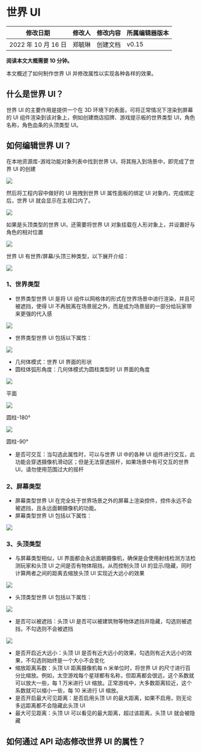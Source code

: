 # 世界 UI

| 修改日期            | 修改人 | 修改内容 | 所属编辑器版本 |
| ------------------- | ------ | -------- | -------------- |
| 2022 年 10 月 16 日 | 郑毓琳 | 创建文档 | v0.15          |

<strong>阅读本文大概需要 10 分钟。</strong>

本文概述了如何制作世界 UI 并修改属性以实现各种各样的效果。

## 什么是世界 UI？

世界 UI 的主要作用是提供一个在 3D 环境下的表面，可将正常情况下渲染到屏幕的 UI 组件渲染到该对象上，例如创建商店招牌、游戏提示板的世界类型 UI，角色名称，角色血条的头顶类型 UI。

## 如何编辑世界 UI？

在本地资源库-游戏功能对象列表中找到世界 UI，将其拖入到场景中，即完成了世界 UI 的创建

![](static/boxcnMAmfHx6NhmeQlI5WttEcBg.png)

然后将工程内容中做好的 UI 拖拽到世界 UI 属性面板的绑定 UI 对象内，完成绑定后，世界 UI 就会显示在主视口内了。

![](static/boxcn5bJpAzEDxH62UBGXEMSzje.png)

如果是头顶类型的世界 UI，还需要将世界 UI 对象挂载在人形对象上，并设置好与角色的相对位置

![](static/boxcnh3ZKjUW4hPDoUebDJpxibb.png)

世界 UI 有世界/屏幕/头顶三种类型，以下展开介绍：

![](static/boxcnSiYETEQoInLIIKD3igZLKG.png)

### 1、世界类型

- 世界类型世界 UI 是将 UI 组件以网格体的形式在世界场景中进行渲染，并且可被遮挡，使得 UI 不再脱离在场景层之外，而是成为场景层的一部分给玩家带来更强的代入感

![](static/boxcnVgh5EbM2vbw1AMQmcCHqEh.gif)

- 世界类型世界 UI 包括以下属性：

![](static/boxcnO0ueU8B4l5fbDOeqnLfZCd.png)

- 几何体模式：世界 UI 界面的形状
- 圆柱体弧形角度：几何体模式为圆柱类型时 UI 界面的角度

![](static/boxcnvgokdofzQGlE73RbbYxgOf.png)

平面

![](static/boxcnm5y0cKMp5pQXcPuxpQ72re.png)

圆柱-180°

![](static/boxcnO72wfYkyGb5cTId6PxhZgd.png)

圆柱-90°

- 是否可交互：当勾选此属性时，可以与世界 UI 中的各种 UI 组件进行交互，此功能会穿透摄像机滑动区；但是无法穿透摇杆，如果场景中有可交互的世界 UI，请勿使用范围过大的摇杆

### 2、屏幕类型

- 屏幕类型世界 UI 在完全处于世界场景之外的屏幕上渲染控件，控件永远不会被遮挡，且永远面朝摄像机的功能。
- 屏幕类型世界 UI 包括以下属性：

![](static/boxcnJzF544YortUqz5G3qKLq2d.png)

### 3、头顶类型

- 与屏幕类型相似，UI 界面都会永远面朝摄像机，确保是会使用射线检测方法检测玩家和头顶 UI 之间是否有物体阻挡，从而控制头顶 UI 的显示/隐藏，同时计算两者之间的距离去缩放头顶 UI 实现近大远小的效果

![](static/boxcnmKgmjBq5zyiJcVHzX6lfx2.gif)

- 头顶类型世界 UI 包括以下属性：

![](static/boxcnOF8IMf72zFgc4gjb0ly3Dc.png)

- 是否可以被遮挡：头顶 UI 是否可以被建筑物等物体遮挡并隐藏，勾选则被遮挡，不勾选则不会被遮挡

![](static/boxcnr9dxDZFTP5SnWUDGMgISMd.gif)

- 是否开启近大远小：头顶 UI 是否有近大远小的效果，勾选则有近大远小的效果，不勾选则始终是一个大小不会变化
- 缩放距离系数：头顶 UI 距离摄像机每 n 米单位时，将世界 UI 的尺寸进行百分比缩放。例如，太空游戏每个星球都有名称，但距离都会很远，这个系数就可以放大一些，每 1 万米进行 UI 缩放。正常游戏中，大多数距离较近，这个系数就可以缩小一些，每 10 米进行 UI 缩放。
- 是否开启最大可见距离：是否启用头顶 UI 的最大距离，如果不启用，则无论多远距离都不会隐藏此头顶 UI
- 最大可见距离：头顶 UI 可以看见的最大距离，超过该距离，头顶 UI 就会被隐藏

## 如何通过 API 动态修改世界 UI 的属性？
